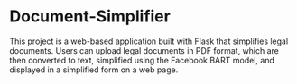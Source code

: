 # Document-Simplifier
This project is a web-based application built with Flask that simplifies legal documents. Users can upload legal documents in PDF format, which are then converted to text, simplified using the Facebook BART model, and displayed in a simplified form on a web page.
